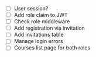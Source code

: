 - [ ] User session?
- [ ] Add role claim to JWT
- [ ] Check role middleware
- [ ] Add registration via invitation
- [ ] Add invitations table
- [ ] Manage login errors
- [ ] Courses list page for both roles
